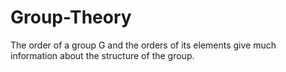 # Group-Theory
The order of a group G and the orders of its elements give much information about the structure of the group.
